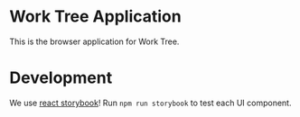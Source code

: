 # Work Tree Application

This is the browser application for Work Tree.

# Development

We use [react storybook](#)! Run `npm run storybook` to test each UI component.
